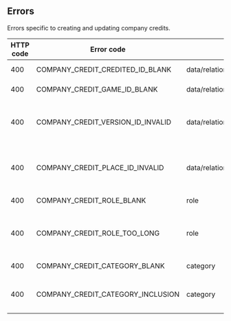 ## <a name="company_credits_errors"></a>Errors

Errors specific to creating and updating company credits.

HTTP code | Error code | Pointer | Title
--------- | ---------- | ------- | -----
400 | COMPANY_CREDIT_CREDITED_ID_BLANK | data/relationships/credited/data/id | Credited is required.
400 | COMPANY_CREDIT_GAME_ID_BLANK | data/relationships/game/data/id | Game is required.
400 | COMPANY_CREDIT_VERSION_ID_INVALID | data/relationships/version/data/id | Version ID must be a version of credit game.
400 | COMPANY_CREDIT_PLACE_ID_INVALID | data/relationships/place/data/id | Place ID must be a valid country or region ID.
400 | COMPANY_CREDIT_ROLE_BLANK | role | Role is required.
400 | COMPANY_CREDIT_ROLE_TOO_LONG | role | Role cannot be more than 100 characters.
400 | COMPANY_CREDIT_CATEGORY_BLANK | category | Category is required.
400 | COMPANY_CREDIT_CATEGORY_INCLUSION | category | Category must be an accepted value.
